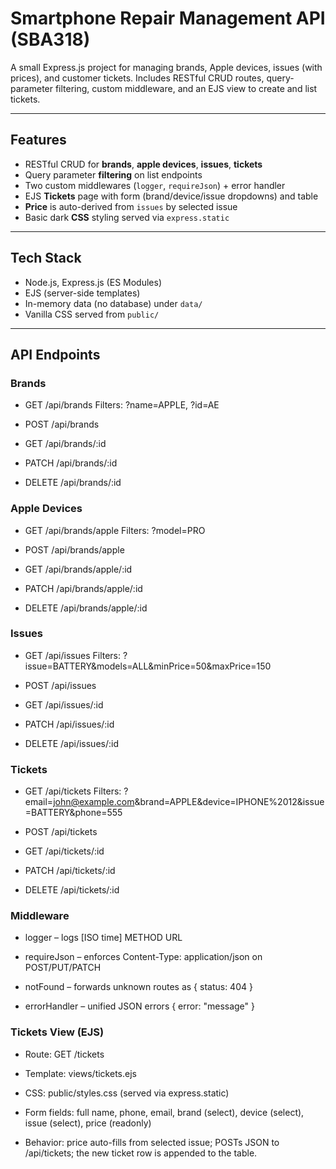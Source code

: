 # Smartphone Repair Management API (SBA318)

A small Express.js project for managing brands, Apple devices, issues (with prices), and customer tickets. Includes RESTful CRUD routes, query-parameter filtering, custom middleware, and an EJS view to create and list tickets.

---

## Features

- RESTful CRUD for **brands**, **apple devices**, **issues**, **tickets**
- Query parameter **filtering** on list endpoints
- Two custom middlewares (`logger`, `requireJson`) + error handler
- EJS **Tickets** page with form (brand/device/issue dropdowns) and table
- **Price** is auto-derived from `issues` by selected issue
- Basic dark **CSS** styling served via `express.static`

---

## Tech Stack

- Node.js, Express.js (ES Modules)
- EJS (server-side templates)
- In-memory data (no database) under `data/`
- Vanilla CSS served from `public/`

---

## API Endpoints

### Brands

- GET /api/brands
  Filters: ?name=APPLE, ?id=AE

- POST /api/brands

- GET /api/brands/:id

- PATCH /api/brands/:id

- DELETE /api/brands/:id

### Apple Devices

- GET /api/brands/apple
  Filters: ?model=PRO

- POST /api/brands/apple

- GET /api/brands/apple/:id

- PATCH /api/brands/apple/:id

- DELETE /api/brands/apple/:id

### Issues

- GET /api/issues
  Filters: ?issue=BATTERY&models=ALL&minPrice=50&maxPrice=150

- POST /api/issues

- GET /api/issues/:id

- PATCH /api/issues/:id

- DELETE /api/issues/:id

### Tickets

- GET /api/tickets
  Filters: ?email=john@example.com&brand=APPLE&device=IPHONE%2012&issue=BATTERY&phone=555

- POST /api/tickets

- GET /api/tickets/:id

- PATCH /api/tickets/:id

- DELETE /api/tickets/:id

### Middleware

- logger – logs [ISO time] METHOD URL

- requireJson – enforces Content-Type: application/json on POST/PUT/PATCH

- notFound – forwards unknown routes as { status: 404 }

- errorHandler – unified JSON errors { error: "message" }

### Tickets View (EJS)

- Route: GET /tickets

- Template: views/tickets.ejs

- CSS: public/styles.css (served via express.static)

- Form fields: full name, phone, email, brand (select), device (select), issue (select), price (readonly)

- Behavior: price auto-fills from selected issue; POSTs JSON to /api/tickets; the new ticket row is appended to the table.

